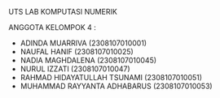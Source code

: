 UTS LAB KOMPUTASI NUMERIK

ANGGOTA KELOMPOK 4 :
- ADINDA MUARRIVA (2308107010001)
- NAUFAL HANIF (2308107010025)
- NADIA MAGHDALENA (2308107010045)
- NURUL IZZATI (2308107010047)
- RAHMAD HIDAYATULLAH TSUNAMI (2308107010051)
- MUHAMMAD RAYYANTA ADHABARUS (2308107010053)
